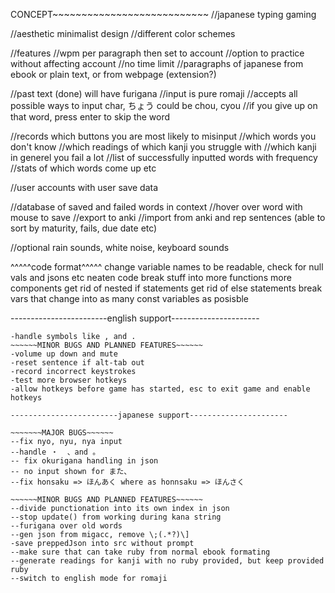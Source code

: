 CONCEPT~~~~~~~~~~~~~~~~~~~~~~~~~~~
//japanese typing gaming

//aesthetic minimalist design
//different color schemes

//features
//wpm per paragraph then set to account
//option to practice without affecting account
//no time limit
//paragraphs of japanese from ebook or plain text, or from webpage (extension?)

//past text (done) will have furigana
//input is pure romaji
//accepts all possible ways to input char, ちょう could be chou, cyou
//if you give up on that word, press enter to skip the word

//records which buttons you are most likely to misinput
//which words you don't know
//which readings of which kanji you struggle with
//which kanji in generel you fail a lot
//list of successfully inputted words with frequency
//stats of which words come up etc

//user accounts with user save data

//database of saved and failed words in context
//hover over word with mouse to save
//export to anki
//import from anki and rep sentences (able to sort by maturity, fails, due date etc)

//optional rain sounds, white noise, keyboard sounds

^^^^^code format^^^^^
change variable names to be readable, check for null vals and jsons etc
neaten code
break stuff into more functions
more components
get rid of nested if statements
get rid of else statements
break vars that change into as many const variables as posisble

------------------------english support----------------------

```MAJOR BUGS~~~~~~
-handle symbols like , and .
~~~~~~MINOR BUGS AND PLANNED FEATURES~~~~~~
-volume up down and mute
-reset sentence if alt-tab out
-record incorrect keystrokes
-test more browser hotkeys
-allow hotkeys before game has started, esc to exit game and enable hotkeys

------------------------japanese support----------------------

~~~~~~~MAJOR BUGS~~~~~~
--fix nyo, nyu, nya input
--handle ・  、and 。
-- fix okurigana handling in json
-- no input shown for また、
--fix honsaku => ほんあく where as honnsaku => ほんさく

~~~~~~MINOR BUGS AND PLANNED FEATURES~~~~~~
--divide punctionation into its own index in json
--stop update() from working during kana string
--furigana over old words
--gen json from migacc, remove \;(.*?)\]
-save preppedJson into src without prompt
--make sure that can take ruby from normal ebook formating
--generate readings for kanji with no ruby provided, but keep provided ruby
--switch to english mode for romaji


```

